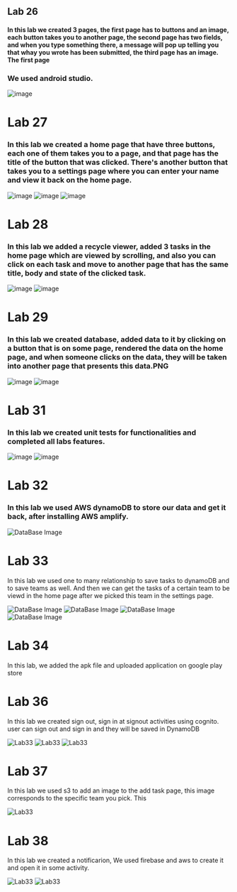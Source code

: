 ## Lab 26

#### In this lab we created 3 pages, the first page has to buttons and an image, each button takes you to another page, the second page has two fields, and when you type something there, a message will pop up telling you that whay you wrote has been submitted, the third page has an image. The first page

### We used android studio.

![image](Screenshots/lab26.PNG)

# Lab 27

### In this lab we created a home page that have three buttons, each one of them takes you to a page, and that page has the title of the button that was clicked. There's another button that takes you to a settings page where you can enter your name and view it back on the home page.

![image](Screenshots/Lab27.PNG)
![image](Screenshots/lab27-3.PNG)
![image](Screenshots/lab27-2.PNG)

# Lab 28

### In this lab we added a recycle viewer, added 3 tasks in the home page which are viewed by scrolling, and also you can click on each task and move to another page that has the same title, body and state of the clicked task.

![image](Screenshots/Lab28-1.PNG)
![image](Screenshots/Lab28-2.PNG)

# Lab 29

### In this lab we created database, added data to it by clicking on a button that is on some page, rendered the data on the home page, and when someone clicks on the data, they will be taken into another page that presents this data.PNG

![image](Screenshots/Lab29-1.PNG)
![image](Screenshots/Lab29-2.PNG)


# Lab 31
 ### In this lab we created unit tests for functionalities and completed all labs features.

 
![image](Screenshots/Lab31-1.PNG)
![image](Screenshots/Lab31-2.PNG)

# Lab 32

### In this lab we used AWS dynamoDB to store our data and get it back, after installing AWS amplify.

![DataBase Image](Screenshots/DataBase.png)


# Lab 33

In this lab we used one to many relationship to save tasks to dynamoDB and to save teams as well. And then we can get the tasks of a certain team to be viewd in the home page after we picked this team in the settings page.  


![DataBase Image](Screenshots/Lab33-1.PNG)
![DataBase Image](Screenshots/Lab33-2.PNG)
![DataBase Image](Screenshots/Lab33-3.PNG)
![DataBase Image](Screenshots/Lab33-4.PNG)


# Lab 34

In this lab, we added the apk file and uploaded application on google play store



# Lab 36

In this lab we created sign out, sign in at signout activities using cognito. user can sign out and sign in and they will be saved in DynamoDB


![Lab33](Screenshots/Lab36-1.PNG)
![Lab33](Screenshots/Lab36-2.PNG)
![Lab33](Screenshots/Lab36-3.PNG)


# Lab 37

In this lab we used s3 to add an image to the add task page, this image corresponds to the specific team you pick. This

![Lab33](Screenshots/Lab37-1.PNG)



# Lab 38


In this lab we created a notificarion, We used firebase and aws to create it and open it in some activity.

![Lab33](Screenshots/Lab38-1.PNG)
![Lab33](Screenshots/Lab38-2.PNG)




 


